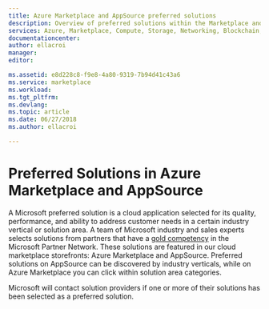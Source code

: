 ```yaml
---
title: Azure Marketplace and AppSource preferred solutions
description: Overview of preferred solutions within the Marketplace and how they are selected
services: Azure, Marketplace, Compute, Storage, Networking, Blockchain, Security
documentationcenter:
author: ellacroi
manager: 
editor:

ms.assetid: e8d228c8-f9e8-4a80-9319-7b94d41c43a6
ms.service: marketplace
ms.workload: 
ms.tgt_pltfrm: 
ms.devlang: 
ms.topic: article
ms.date: 06/27/2018
ms.author: ellacroi

---
```


# Preferred Solutions in Azure Marketplace and AppSource

A Microsoft preferred solution is a cloud application selected for its quality, performance, and ability to address customer needs in a certain industry vertical or solution area. A team of Microsoft industry and sales experts selects solutions from partners that have a [gold competency](https://partner.microsoft.com/membership/competencies) in the Microsoft Partner Network. These solutions are featured in our cloud marketplace storefronts: Azure Marketplace and AppSource. Preferred solutions on AppSource can be discovered by industry verticals, while on Azure Marketplace you can click within solution area categories.

Microsoft will contact solution providers if one or more of their solutions has been selected as a preferred solution.
